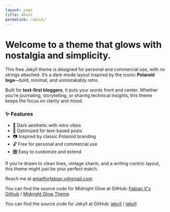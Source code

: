 ```yaml
---
layout: page
title: About
permalink: /about/
---
```


# Welcome to a theme that glows with nostalgia and simplicity.

This free Jekyll theme is designed for personal and commercial use, with no strings attached. It’s a dark-mode layout inspired by the iconic **Polaroid logo**—bold, minimal, and unmistakably retro.

Built for **text-first bloggers**, it puts your words front and center. Whether you're journaling, storytelling, or sharing technical insights, this theme keeps the focus on clarity and mood.

### ✨ Features

- 🖤 Dark aesthetic with retro vibes
- 📝 Optimized for text-based posts
- 📷 Inspired by classic Polaroid branding
- 🔓 Free for personal and commercial use
- 🎛️ Easy to customize and extend

If you're drawn to clean lines, vintage charm, and a writing-centric layout, this theme might just be your perfect match.

Reach me at emailforfabian.v@gmail.com

You can find the source code for Midnight Glow at GitHub:
[Fabian V's Github](https://www.github.com/gitforfabianv) /
[Midnight Glow Theme](https://github.com/gitforfabianv)

You can find the source code for Jekyll at GitHub:
[jekyll][jekyll-organization] /
[jekyll](https://github.com/jekyll/jekyll)

[jekyll-organization]: https://github.com/jekyll
